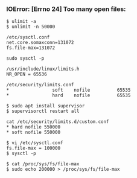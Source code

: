 ### IOError: [Errno 24] Too many open files:

    $ ulimit -a
    $ unlimit -n 50000
    
    /etc/sysctl.conf
    net.core.somaxconn=131072
    fs.file-max=131072
    
    sudo sysctl -p
    
    /usr/include/linux/limits.h
    NR_OPEN = 65536
    
    /etc/security/limits.conf
    *                soft    nofile          65535
    *                hard    nofile          65535
    
    $ sudo apt install supervisor
    $ supervisorctl restart all
    
    cat /etc/security/limits.d/custom.conf
    * hard nofile 550000
    * soft nofile 550000
    
    $ vi /etc/sysctl.conf
    fs.file-max = 100000
    $ sysctl -p
    
    $ cat /proc/sys/fs/file-max
    $ sudo echo 200000 > /proc/sys/fs/file-max
    
